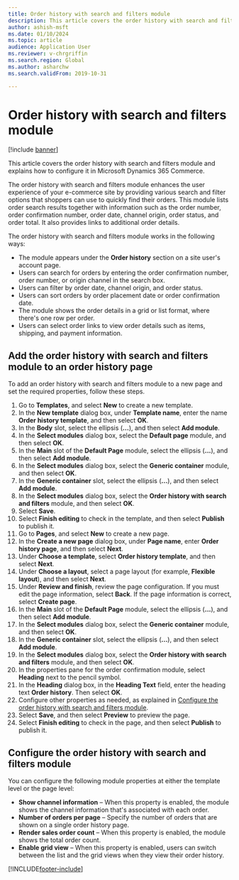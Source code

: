 ```yaml
---
title: Order history with search and filters module
description: This article covers the order history with search and filters module and explains how to configure it in Microsoft Dynamics 365 Commerce.
author: ashish-msft
ms.date: 01/10/2024
ms.topic: article
audience: Application User
ms.reviewer: v-chrgriffin
ms.search.region: Global
ms.author: asharchw
ms.search.validFrom: 2019-10-31

---
```


# Order history with search and filters module

[!include [banner](../includes/banner.md)]

This article covers the order history with search and filters module and explains how to configure it in Microsoft Dynamics 365 Commerce.

The order history with search and filters module enhances the user experience of your e-commerce site by providing various search and filter options that shoppers can use to quickly find their orders. This module lists order search results together with information such as the order number, order confirmation number, order date, channel origin, order status, and order total. It also provides links to additional order details.

The order history with search and filters module works in the following ways:

- The module appears under the **Order history** section on a site user's account page.
- Users can search for orders by entering the order confirmation number, order number, or origin channel in the search box.
- Users can filter by order date, channel origin, and order status.
- Users can sort orders by order placement date or order confirmation date.
- The module shows the order details in a grid or list format, where there's one row per order.
- Users can select order links to view order details such as items, shipping, and payment information.

## Add the order history with search and filters module to an order history page

To add an order history with search and filters module to a new page and set the required properties, follow these steps.

1. Go to **Templates**, and select **New** to create a new template.
1. In the **New template** dialog box, under **Template name**, enter the name **Order history template**, and then select **OK**.
1. In the **Body** slot, select the ellipsis (**...**), and then select **Add module**.
1. In the **Select modules** dialog box, select the **Default page** module, and then select **OK**.
1. In the **Main** slot of the **Default Page** module, select the ellipsis (**...**), and then select **Add module**.
1. In the **Select modules** dialog box, select the **Generic container** module, and then select **OK**.
1. In the **Generic container** slot, select the ellipsis (**...**), and then select **Add module**.
1. In the **Select modules** dialog box, select the **Order history with search and filters** module, and then select **OK**.
1. Select **Save**.
1. Select **Finish editing** to check in the template, and then select **Publish** to publish it.
1. Go to **Pages**, and select **New** to create a new page.
1. In the **Create a new page** dialog box, under **Page name**, enter **Order history page**, and then select **Next**.
1. Under **Choose a template**, select **Order history template**, and then select **Next**.
1. Under **Choose a layout**, select a page layout (for example, **Flexible layout**), and then select **Next**.
1. Under **Review and finish**, review the page configuration. If you must edit the page information, select **Back**. If the page information is correct, select **Create page**. 
1. In the **Main** slot of the **Default Page** module, select the ellipsis (**...**), and then select **Add module**.
1. In the **Select modules** dialog box, select the **Generic container** module, and then select **OK**.
1. In the **Generic container** slot, select the ellipsis (**...**), and then select **Add module**.
1. In the **Select modules** dialog box, select the **Order history with search and filters** module, and then select **OK**.
1. In the properties pane for the order confirmation module, select **Heading** next to the pencil symbol.
1. In the **Heading** dialog box, in the **Heading Text** field, enter the heading text **Order history**. Then select **OK**.
1. Configure other properties as needed, as explained in [Configure the order history with search and filters module](#configure-the-order-history-with-search-and-filters-module).
1. Select **Save**, and then select **Preview** to preview the page.
1. Select **Finish editing** to check in the page, and then select **Publish** to publish it.

## Configure the order history with search and filters module

You can configure the following module properties at either the template level or the page level:

- **Show channel information** – When this property is enabled, the module shows the channel information that's associated with each order.
- **Number of orders per page** – Specify the number of orders that are shown on a single order history page.
- **Render sales order count** – When this property is enabled, the module shows the total order count.
- **Enable grid view** – When this property is enabled, users can switch between the list and the grid views when they view their order history.

[!INCLUDE[footer-include](../includes/footer-banner.md)]
